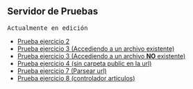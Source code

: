 <h2>Servidor de Pruebas</h2>
<pre>Actualmente en edición</pre>
<ul>
  <li><a href="http://51.254.116.159/a26/">Prueba ejercicio 2</a></li>
  <li><a href="http://51.254.116.159/a26/app/public/prueba.html">Prueba ejercicio 3 (Accediendo a un archivo existente)</a></li>
  <li><a href="http://51.254.116.159/a26/app/public/hola.php">Prueba ejercicio 3 (Accediendo a un archivo <b>NO</b> existente)</a></li>
  <li><a href="http://51.254.116.159/a26/app/">Prueba ejercicio 4 (sin carpeta public en la url)</a></li>
  <li><a href="http://51.254.116.159/a26/app/articulo/actualizar/4">Prueba ejercicio 7 (Parsear url)</a></li>
  <li><a href="http://51.254.116.159/a26/app/articulos/actualizar/4">Prueba ejercicio 8 (controlador articulos)</a></li>
</ul>
